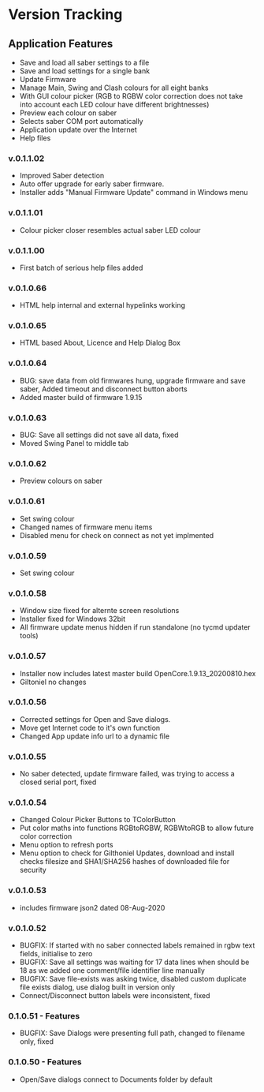 # Version Tracking

## Application Features
* Save and load all saber settings to a file
* Save and load settings for a single bank
* Update Firmware
* Manage Main, Swing and Clash colours for all eight banks
* With GUI colour picker (RGB to RGBW color correction does not take 
  into account each LED colour have different brightnesses)
* Preview each colour on saber
* Selects saber COM port automatically
* Application update over the Internet
* Help files

### v.0.1.1.02
* Improved Saber detection
* Auto offer upgrade for early saber firmware.
* Installer adds "Manual Firmware Update" command in Windows menu

### v.0.1.1.01
* Colour picker closer resembles actual saber LED colour

### v.0.1.1.00
* First batch of serious help files added

### v.0.1.0.66
* HTML help internal and external hypelinks working

### v.0.1.0.65
* HTML based About, Licence and Help Dialog Box

### v.0.1.0.64
* BUG: save data from old firmwares hung, upgrade firmware and save saber,
  Added timeout and disconnect button aborts
* Added master build of firmware 1.9.15
  
### v.0.1.0.63
* BUG: Save all settings did not save all data, fixed
* Moved Swing Panel to middle tab

### v.0.1.0.62
* Preview colours on saber

### v.0.1.0.61
* Set swing colour
* Changed names of firmware menu items
* Disabled menu for check on connect as not yet implmented

### v.0.1.0.59
* Set swing colour

### v.0.1.0.58
* Window size fixed for alternte screen resolutions
* Installer fixed for Windows 32bit
* All firmware update menus hidden if run standalone (no tycmd updater tools)

### v.0.1.0.57
* Installer now includes latest master build OpenCore.1.9.13_20200810.hex
* Giltoniel no changes

### v.0.1.0.56
* Corrected settings for Open and Save dialogs.
* Move get Internet code to it's own function
* Changed App update info url to a dynamic file

### v.0.1.0.55
* No saber detected, update firmware failed, was trying to access a 
  closed serial port, fixed

### v.0.1.0.54
* Changed Colour Picker Buttons to TColorButton
* Put color maths into functions RGBtoRGBW, RGBWtoRGB to allow future color correction
* Menu option to refresh ports
* Menu option to check for Gilthoniel Updates, download and install
  checks filesize and SHA1/SHA256 hashes of downloaded file for security

### v.0.1.0.53
* includes firmware json2 dated 08-Aug-2020

### v.0.1.0.52
* BUGFIX: If started with no saber connected labels remained in rgbw 
  text fields, initialise to zero
* BUGFIX: Save all settings was waiting for 17 data lines when should 
  be 18 as we added one comment/file identifier line manually
* BUGFIX: Save file-exists was asking twice, disabled custom duplicate 
  file exists dialog, use dialog built in version only
* Connect/Disconnect button labels were inconsistent, fixed

### 0.1.0.51 - Features
* BUGFIX: Save Dialogs were presenting full path, changed to filename 
  only, fixed

### 0.1.0.50 - Features
* Open/Save dialogs connect to Documents folder by default
